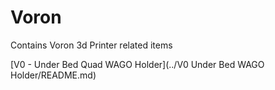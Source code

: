 # Voron
Contains Voron 3d Printer related items

[V0 - Under Bed Quad WAGO Holder](../V0 Under Bed WAGO Holder/README.md)
